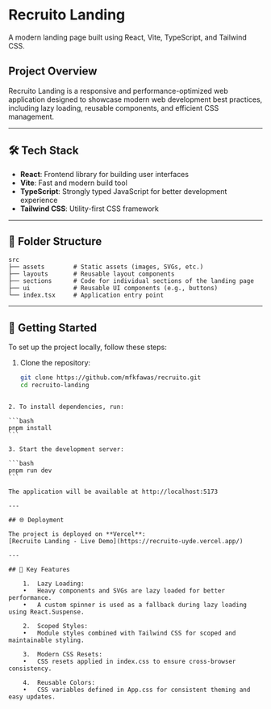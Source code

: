 # Recruito Landing

A modern landing page built using React, Vite, TypeScript, and Tailwind CSS.

## Project Overview

Recruito Landing is a responsive and performance-optimized web application designed to showcase modern web development best practices, including lazy loading, reusable components, and efficient CSS management.

---

## 🛠️ Tech Stack

- **React**: Frontend library for building user interfaces
- **Vite**: Fast and modern build tool
- **TypeScript**: Strongly typed JavaScript for better development experience
- **Tailwind CSS**: Utility-first CSS framework

---

## 📁 Folder Structure

```plaintext
src
├── assets        # Static assets (images, SVGs, etc.)
├── layouts       # Reusable layout components
├── sections      # Code for individual sections of the landing page
├── ui            # Reusable UI components (e.g., buttons)
└── index.tsx     # Application entry point
```

---

## 🚀 Getting Started

To set up the project locally, follow these steps:

1. Clone the repository:

   ```bash
   git clone https://github.com/mfkfawas/recruito.git
   cd recruito-landing
   ```

````

2. To install dependencies, run:

```bash
pnpm install
```

3. Start the development server:

```bash
pnpm run dev
```

The application will be available at http://localhost:5173

---

## 🌐 Deployment

The project is deployed on **Vercel**:
[Recruito Landing - Live Demo](https://recruito-uyde.vercel.app/)

---

## 🌟 Key Features

    1.	Lazy Loading:
    •	Heavy components and SVGs are lazy loaded for better performance.
    •	A custom spinner is used as a fallback during lazy loading using React.Suspense.

    2.	Scoped Styles:
    •	Module styles combined with Tailwind CSS for scoped and maintainable styling.

    3.	Modern CSS Resets:
    •	CSS resets applied in index.css to ensure cross-browser consistency.

    4.	Reusable Colors:
    •	CSS variables defined in App.css for consistent theming and easy updates.
````
